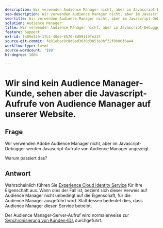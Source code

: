 ```yaml
---
description: Wir verwenden Audience Manager nicht, aber im Javascript-Debugger werden Javascript-Aufrufe von Audience Manager angezeigt. Warum?
seo-description: Wir verwenden Audience Manager nicht, aber im Javascript-Debugger werden Javascript-Aufrufe von Audience Manager angezeigt. Warum?
seo-title: Wir verwenden Audience Manager nicht, aber im Javascript-Debugger werden Javascript-Aufrufe von Audience Manager angezeigt. Warum?
solution: Audience Manager
title: Wir verwenden Audience Manager nicht, aber im Javascript-Debugger werden Javascript-Aufrufe von Audience Manager angezeigt. Warum?
feature: Support
exl-id: f409e326-17b3-40ee-8570-8d99119fe337
source-git-commit: fe01ebac8c0d0ad3630d3853e0bf32f0b00f6a44
workflow-type: tm+mt
source-wordcount: '189'
ht-degree: 100%

---
```


# Wir sind kein Audience Manager-Kunde, sehen aber die Javascript-Aufrufe von Audience Manager auf unserer Website.

## Frage

Wir verwenden Adobe Audience Manager nicht, aber im Javascript-Debugger werden Javascript-Aufrufe von Audience Manager angezeigt.

Warum passiert das?

## Antwort

Wahrscheinlich führen Sie [Experience Cloud Identity Service](https://docs.adobe.com/content/help/de-DE/id-service/using/home.html) für Ihre Eigenschaft aus. Wenn dies der Fall ist, bezieht sich dieser Verweis auf Audience Manager nicht unbedingt auf die Eigenschaft, für die Audience Manager ausgeführt wird. Stattdessen bedeutet dies, dass Audience Manager diesen Service betreibt.

Der Audience Manager-Server-Aufruf wird normalerweise zur [Synchronisierung von Kunden-IDs](https://docs.adobe.com/content/help/de-DE/id-service/using/id-service-api/methods/setcustomerids.html) durchgeführt.
